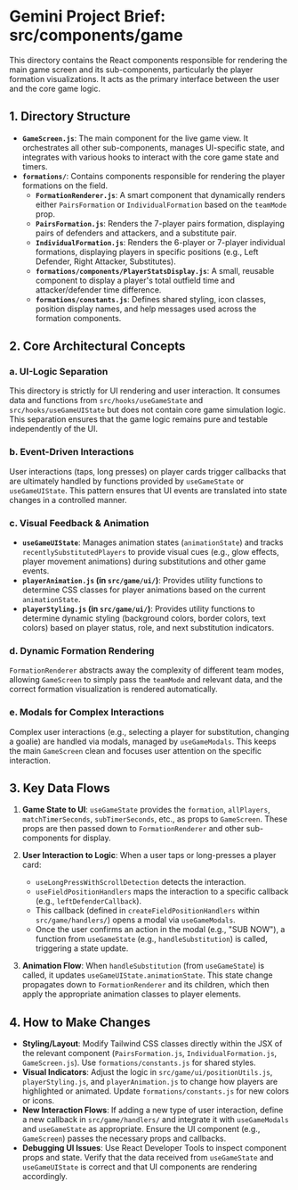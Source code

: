 # Gemini Project Brief: src/components/game

This directory contains the React components responsible for rendering the main game screen and its sub-components, particularly the player formation visualizations. It acts as the primary interface between the user and the core game logic.

## 1. Directory Structure

- **`GameScreen.js`**: The main component for the live game view. It orchestrates all other sub-components, manages UI-specific state, and integrates with various hooks to interact with the core game state and timers.
- **`formations/`**: Contains components responsible for rendering the player formations on the field.
  - **`FormationRenderer.js`**: A smart component that dynamically renders either `PairsFormation` or `IndividualFormation` based on the `teamMode` prop.
  - **`PairsFormation.js`**: Renders the 7-player pairs formation, displaying pairs of defenders and attackers, and a substitute pair.
  - **`IndividualFormation.js`**: Renders the 6-player or 7-player individual formations, displaying players in specific positions (e.g., Left Defender, Right Attacker, Substitutes).
  - **`formations/components/PlayerStatsDisplay.js`**: A small, reusable component to display a player's total outfield time and attacker/defender time difference.
  - **`formations/constants.js`**: Defines shared styling, icon classes, position display names, and help messages used across the formation components.

## 2. Core Architectural Concepts

### a. UI-Logic Separation
This directory is strictly for UI rendering and user interaction. It consumes data and functions from `src/hooks/useGameState` and `src/hooks/useGameUIState` but does not contain core game simulation logic. This separation ensures that the game logic remains pure and testable independently of the UI.

### b. Event-Driven Interactions
User interactions (taps, long presses) on player cards trigger callbacks that are ultimately handled by functions provided by `useGameState` or `useGameUIState`. This pattern ensures that UI events are translated into state changes in a controlled manner.

### c. Visual Feedback & Animation
- **`useGameUIState`**: Manages animation states (`animationState`) and tracks `recentlySubstitutedPlayers` to provide visual cues (e.g., glow effects, player movement animations) during substitutions and other game events.
- **`playerAnimation.js` (in `src/game/ui/`)**: Provides utility functions to determine CSS classes for player animations based on the current `animationState`.
- **`playerStyling.js` (in `src/game/ui/`)**: Provides utility functions to determine dynamic styling (background colors, border colors, text colors) based on player status, role, and next substitution indicators.

### d. Dynamic Formation Rendering
`FormationRenderer` abstracts away the complexity of different team modes, allowing `GameScreen` to simply pass the `teamMode` and relevant data, and the correct formation visualization is rendered automatically.

### e. Modals for Complex Interactions
Complex user interactions (e.g., selecting a player for substitution, changing a goalie) are handled via modals, managed by `useGameModals`. This keeps the main `GameScreen` clean and focuses user attention on the specific interaction.

## 3. Key Data Flows

1.  **Game State to UI**: `useGameState` provides the `formation`, `allPlayers`, `matchTimerSeconds`, `subTimerSeconds`, etc., as props to `GameScreen`. These props are then passed down to `FormationRenderer` and other sub-components for display.

2.  **User Interaction to Logic**: When a user taps or long-presses a player card:
    - `useLongPressWithScrollDetection` detects the interaction.
    - `useFieldPositionHandlers` maps the interaction to a specific callback (e.g., `leftDefenderCallback`).
    - This callback (defined in `createFieldPositionHandlers` within `src/game/handlers/`) opens a modal via `useGameModals`.
    - Once the user confirms an action in the modal (e.g., "SUB NOW"), a function from `useGameState` (e.g., `handleSubstitution`) is called, triggering a state update.

3.  **Animation Flow**: When `handleSubstitution` (from `useGameState`) is called, it updates `useGameUIState.animationState`. This state change propagates down to `FormationRenderer` and its children, which then apply the appropriate animation classes to player elements.

## 4. How to Make Changes

- **Styling/Layout**: Modify Tailwind CSS classes directly within the JSX of the relevant component (`PairsFormation.js`, `IndividualFormation.js`, `GameScreen.js`). Use `formations/constants.js` for shared styles.
- **Visual Indicators**: Adjust the logic in `src/game/ui/positionUtils.js`, `playerStyling.js`, and `playerAnimation.js` to change how players are highlighted or animated. Update `formations/constants.js` for new colors or icons.
- **New Interaction Flows**: If adding a new type of user interaction, define a new callback in `src/game/handlers/` and integrate it with `useGameModals` and `useGameState` as appropriate. Ensure the UI component (e.g., `GameScreen`) passes the necessary props and callbacks.
- **Debugging UI Issues**: Use React Developer Tools to inspect component props and state. Verify that the data received from `useGameState` and `useGameUIState` is correct and that UI components are rendering accordingly.